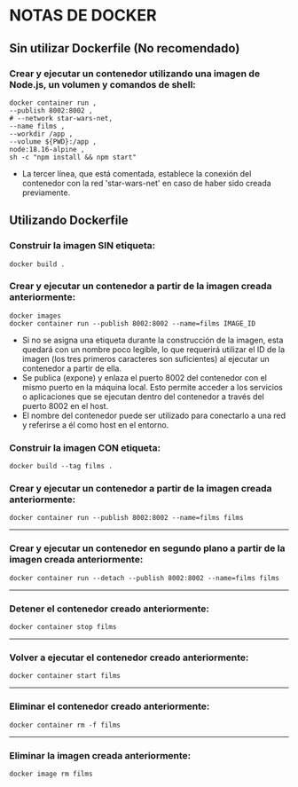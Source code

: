 # NOTAS DE DOCKER

## Sin utilizar Dockerfile (No recomendado)

### Crear y ejecutar un contenedor utilizando una imagen de Node.js, un volumen y comandos de shell:
```
docker container run ,
--publish 8002:8002 ,
# --network star-wars-net,
--name films ,
--workdir /app ,
--volume ${PWD}:/app ,
node:18.16-alpine ,
sh -c "npm install && npm start"
```
* La tercer línea, que está comentada, establece la conexión del contenedor con la red 'star-wars-net' en caso de haber sido creada previamente.

## Utilizando Dockerfile

### Construir la imagen SIN etiqueta:
```
docker build .
```
### Crear y ejecutar un contenedor a partir de la imagen creada anteriormente:
```
docker images
docker container run --publish 8002:8002 --name=films IMAGE_ID
```
* Si no se asigna una etiqueta durante la construcción de la imagen, esta quedará con un nombre poco legible, lo que requerirá utilizar el ID de la imagen (los tres primeros caracteres son suficientes) al ejecutar un contenedor a partir de ella.
* Se publica (expone) y enlaza el puerto 8002 del contenedor con el mismo puerto en la máquina local. Esto permite acceder a los servicios o aplicaciones que se ejecutan dentro del contenedor a través del puerto 8002 en el host.
* El nombre del contenedor puede ser utilizado para conectarlo a una red y referirse a él como host en el entorno.

### Construir la imagen CON etiqueta:
```
docker build --tag films .
```
### Crear y ejecutar un contenedor a partir de la imagen creada anteriormente:
```
docker container run --publish 8002:8002 --name=films films
```
<hr/>

### Crear y ejecutar un contenedor en segundo plano a partir de la imagen creada anteriormente:
```
docker container run --detach --publish 8002:8002 --name=films films
```

<hr/>

### Detener el contenedor creado anteriormente:
```
docker container stop films
```

<hr/>

### Volver a ejecutar el contenedor creado anteriormente:
```
docker container start films
```

<hr/>

### Eliminar el contenedor creado anteriormente:
```
docker container rm -f films
```

<hr/>

### Eliminar la imagen creada anteriormente:
```
docker image rm films
```
